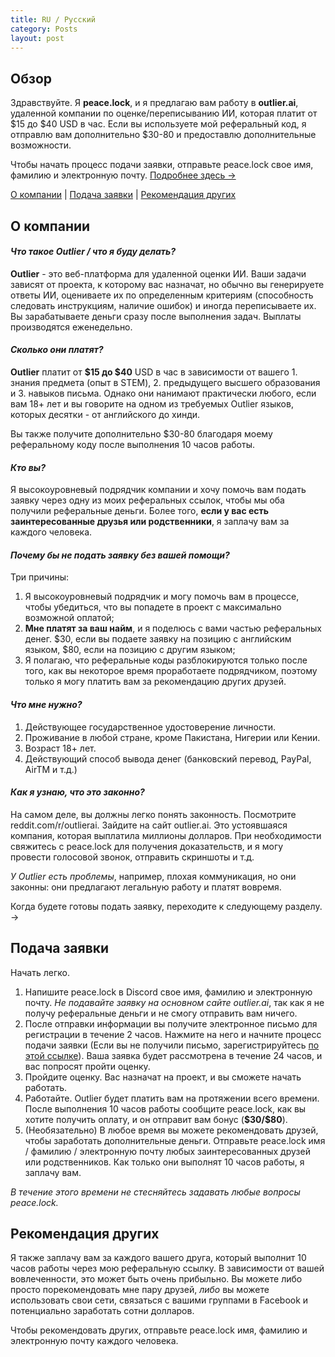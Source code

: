 ```yaml
---
title: RU / Русский
category: Posts
layout: post
---
```


## Обзор

Здравствуйте. Я **peace.lock**, и я предлагаю вам работу в **outlier.ai**, удаленной компании по оценке/переписыванию ИИ, которая платит от \$15 до \$40 USD в час. Если вы используете мой реферальный код, я отправлю вам дополнительно \$30-80 и предоставлю дополнительные возможности.

Чтобы начать процесс подачи заявки, отправьте peace.lock свое имя, фамилию и электронную почту. [Подробнее здесь →](#подача-заявки)

[О компании](#о-компании) | [Подача заявки](#подача-заявки) | [Рекомендация других](#рекомендация-других)

## О компании

#### ***Что такое Outlier / что я буду делать?***
**Outlier** - это веб-платформа для удаленной оценки ИИ. Ваши задачи зависят от проекта, к которому вас назначат, но обычно вы генерируете ответы ИИ, оцениваете их по определенным критериям (способность следовать инструкциям, наличие ошибок) и иногда переписываете их. Вы зарабатываете деньги сразу после выполнения задач. Выплаты производятся еженедельно.

#### ***Сколько они платят?***
**Outlier** платит от **\$15 до \$40** USD в час в зависимости от вашего 1. знания предмета (опыт в STEM), 2. предыдущего высшего образования и 3. навыков письма. Однако они нанимают практически любого, если вам 18+ лет и вы говорите на одном из требуемых Outlier языков, которых десятки - от английского до хинди.

Вы также получите дополнительно \$30-80 благодаря моему реферальному коду после выполнения 10 часов работы.

#### ***Кто вы?***
Я высокоуровневый подрядчик компании и хочу помочь вам подать заявку через одну из моих реферальных ссылок, чтобы мы оба получили реферальные деньги. Более того, **если у вас есть заинтересованные друзья или родственники**, я заплачу вам за каждого человека.

#### ***Почему бы не подать заявку без вашей помощи?***
Три причины:
1. Я высокоуровневый подрядчик и могу помочь вам в процессе, чтобы убедиться, что вы попадете в проект с максимально возможной оплатой;
2. **Мне платят за ваш найм**, и я поделюсь с вами частью реферальных денег. \$30, если вы подаете заявку на позицию с английским языком, \$80, если на позицию с другим языком;
3. Я полагаю, что реферальные коды разблокируются только после того, как вы некоторое время проработаете подрядчиком, поэтому только я могу платить вам за рекомендацию других друзей.

#### ***Что мне нужно?***
1. Действующее государственное удостоверение личности.
2. Проживание в любой стране, кроме Пакистана, Нигерии или Кении.
3. Возраст 18+ лет.
4. Действующий способ вывода денег (банковский перевод, PayPal, AirTM и т.д.)

#### ***Как я узнаю, что это законно?***
На самом деле, вы должны легко понять законность. Посмотрите reddit.com/r/outlierai. Зайдите на сайт outlier.ai. Это устоявшаяся компания, которая выплатила миллионы долларов. При необходимости свяжитесь с peace.lock для получения доказательств, и я могу провести голосовой звонок, отправить скриншоты и т.д.

*У Outlier есть проблемы*, например, плохая коммуникация, но они законны: они предлагают легальную работу и платят вовремя.

Когда будете готовы подать заявку, переходите к следующему разделу. →

## Подача заявки

Начать легко.
1. Напишите peace.lock в Discord свое имя, фамилию и электронную почту. *Не подавайте заявку на основном сайте outlier.ai*, так как я не получу реферальные деньги и не смогу отправить вам ничего.
2. После отправки информации вы получите электронное письмо для регистрации в течение 2 часов. Нажмите на него и начните процесс подачи заявки (Если вы не получили письмо, зарегистрируйтесь [по этой ссылке](https://app.outlier.ai/expert/opportunities?utm_source=referral&referring_user=d3bf6092b1a733669e655ccf33e5ffd911818e6b86b4cc2b7e88b158e5294ff2741052fd3655d428ce07ec973568d167)). Ваша заявка будет рассмотрена в течение 24 часов, и вас попросят пройти оценку.
3. Пройдите оценку. Вас назначат на проект, и вы сможете начать работать.
4. Работайте. Outlier будет платить вам на протяжении всего времени. После выполнения 10 часов работы сообщите peace.lock, как вы хотите получить оплату, и он отправит вам бонус (**\$30/\$80**).
5. (Необязательно) В любое время вы можете рекомендовать друзей, чтобы заработать дополнительные деньги. Отправьте peace.lock имя / фамилию / электронную почту любых заинтересованных друзей или родственников. Как только они выполнят 10 часов работы, я заплачу вам.

*В течение этого времени не стесняйтесь задавать любые вопросы peace.lock.*

## Рекомендация других

Я также заплачу вам за каждого вашего друга, который выполнит 10 часов работы через мою реферальную ссылку. В зависимости от вашей вовлеченности, это может быть очень прибыльно. Вы можете либо просто порекомендовать мне пару друзей, *либо* вы можете использовать свои сети, связаться с вашими группами в Facebook и потенциально заработать сотни долларов.

Чтобы рекомендовать других, отправьте peace.lock имя, фамилию и электронную почту каждого человека.